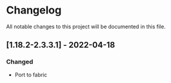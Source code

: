 # Changelog
All notable changes to this project will be documented in this file.

## [1.18.2-2.3.3.1] - 2022-04-18
### Changed
 - Port to fabric